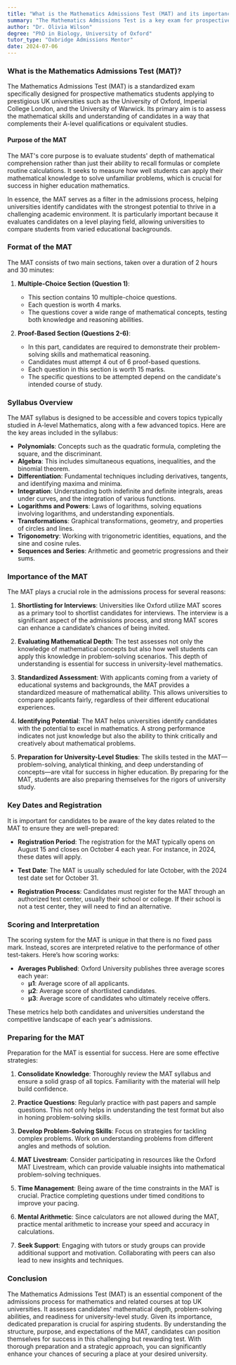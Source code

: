 ```yaml
---
title: "What is the Mathematics Admissions Test (MAT) and its importance?"
summary: "The Mathematics Admissions Test is a key exam for prospective math students at top UK universities, assessing their understanding and skills."
author: "Dr. Olivia Wilson"
degree: "PhD in Biology, University of Oxford"
tutor_type: "Oxbridge Admissions Mentor"
date: 2024-07-06
---
```


### What is the Mathematics Admissions Test (MAT)?

The Mathematics Admissions Test (MAT) is a standardized exam specifically designed for prospective mathematics students applying to prestigious UK universities such as the University of Oxford, Imperial College London, and the University of Warwick. Its primary aim is to assess the mathematical skills and understanding of candidates in a way that complements their A-level qualifications or equivalent studies.

#### Purpose of the MAT

The MAT's core purpose is to evaluate students' depth of mathematical comprehension rather than just their ability to recall formulas or complete routine calculations. It seeks to measure how well students can apply their mathematical knowledge to solve unfamiliar problems, which is crucial for success in higher education mathematics.

In essence, the MAT serves as a filter in the admissions process, helping universities identify candidates with the strongest potential to thrive in a challenging academic environment. It is particularly important because it evaluates candidates on a level playing field, allowing universities to compare students from varied educational backgrounds.

### Format of the MAT

The MAT consists of two main sections, taken over a duration of 2 hours and 30 minutes:

1. **Multiple-Choice Section (Question 1)**:
   - This section contains 10 multiple-choice questions.
   - Each question is worth 4 marks.
   - The questions cover a wide range of mathematical concepts, testing both knowledge and reasoning abilities.

2. **Proof-Based Section (Questions 2-6)**:
   - In this part, candidates are required to demonstrate their problem-solving skills and mathematical reasoning.
   - Candidates must attempt 4 out of 6 proof-based questions.
   - Each question in this section is worth 15 marks.
   - The specific questions to be attempted depend on the candidate's intended course of study.

### Syllabus Overview

The MAT syllabus is designed to be accessible and covers topics typically studied in A-level Mathematics, along with a few advanced topics. Here are the key areas included in the syllabus:

- **Polynomials**: Concepts such as the quadratic formula, completing the square, and the discriminant.
- **Algebra**: This includes simultaneous equations, inequalities, and the binomial theorem.
- **Differentiation**: Fundamental techniques including derivatives, tangents, and identifying maxima and minima.
- **Integration**: Understanding both indefinite and definite integrals, areas under curves, and the integration of various functions.
- **Logarithms and Powers**: Laws of logarithms, solving equations involving logarithms, and understanding exponentials.
- **Transformations**: Graphical transformations, geometry, and properties of circles and lines.
- **Trigonometry**: Working with trigonometric identities, equations, and the sine and cosine rules.
- **Sequences and Series**: Arithmetic and geometric progressions and their sums.

### Importance of the MAT

The MAT plays a crucial role in the admissions process for several reasons:

1. **Shortlisting for Interviews**: Universities like Oxford utilize MAT scores as a primary tool to shortlist candidates for interviews. The interview is a significant aspect of the admissions process, and strong MAT scores can enhance a candidate’s chances of being invited.

2. **Evaluating Mathematical Depth**: The test assesses not only the knowledge of mathematical concepts but also how well students can apply this knowledge in problem-solving scenarios. This depth of understanding is essential for success in university-level mathematics.

3. **Standardized Assessment**: With applicants coming from a variety of educational systems and backgrounds, the MAT provides a standardized measure of mathematical ability. This allows universities to compare applicants fairly, regardless of their different educational experiences.

4. **Identifying Potential**: The MAT helps universities identify candidates with the potential to excel in mathematics. A strong performance indicates not just knowledge but also the ability to think critically and creatively about mathematical problems.

5. **Preparation for University-Level Studies**: The skills tested in the MAT—problem-solving, analytical thinking, and deep understanding of concepts—are vital for success in higher education. By preparing for the MAT, students are also preparing themselves for the rigors of university study.

### Key Dates and Registration

It is important for candidates to be aware of the key dates related to the MAT to ensure they are well-prepared:

- **Registration Period**: The registration for the MAT typically opens on August 15 and closes on October 4 each year. For instance, in 2024, these dates will apply.
  
- **Test Date**: The MAT is usually scheduled for late October, with the 2024 test date set for October 31.

- **Registration Process**: Candidates must register for the MAT through an authorized test center, usually their school or college. If their school is not a test center, they will need to find an alternative.

### Scoring and Interpretation

The scoring system for the MAT is unique in that there is no fixed pass mark. Instead, scores are interpreted relative to the performance of other test-takers. Here’s how scoring works:

- **Averages Published**: Oxford University publishes three average scores each year:
  - **μ1**: Average score of all applicants.
  - **μ2**: Average score of shortlisted candidates.
  - **μ3**: Average score of candidates who ultimately receive offers.

These metrics help both candidates and universities understand the competitive landscape of each year's admissions.

### Preparing for the MAT

Preparation for the MAT is essential for success. Here are some effective strategies:

1. **Consolidate Knowledge**: Thoroughly review the MAT syllabus and ensure a solid grasp of all topics. Familiarity with the material will help build confidence.

2. **Practice Questions**: Regularly practice with past papers and sample questions. This not only helps in understanding the test format but also in honing problem-solving skills.

3. **Develop Problem-Solving Skills**: Focus on strategies for tackling complex problems. Work on understanding problems from different angles and methods of solution.

4. **MAT Livestream**: Consider participating in resources like the Oxford MAT Livestream, which can provide valuable insights into mathematical problem-solving techniques.

5. **Time Management**: Being aware of the time constraints in the MAT is crucial. Practice completing questions under timed conditions to improve your pacing.

6. **Mental Arithmetic**: Since calculators are not allowed during the MAT, practice mental arithmetic to increase your speed and accuracy in calculations.

7. **Seek Support**: Engaging with tutors or study groups can provide additional support and motivation. Collaborating with peers can also lead to new insights and techniques.

### Conclusion

The Mathematics Admissions Test (MAT) is an essential component of the admissions process for mathematics and related courses at top UK universities. It assesses candidates' mathematical depth, problem-solving abilities, and readiness for university-level study. Given its importance, dedicated preparation is crucial for aspiring students. By understanding the structure, purpose, and expectations of the MAT, candidates can position themselves for success in this challenging but rewarding test. With thorough preparation and a strategic approach, you can significantly enhance your chances of securing a place at your desired university.
    